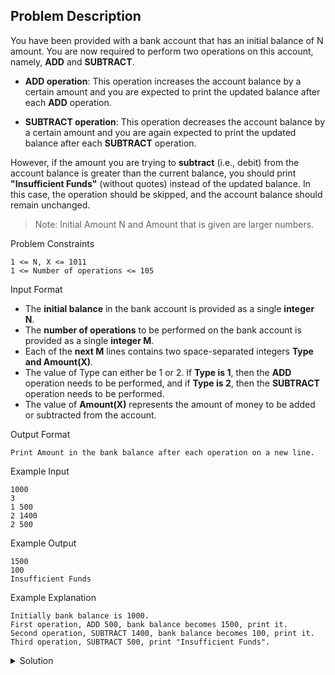 ## Problem Description
You have been provided with a bank account that has an initial balance of N amount. You are now required to perform two operations on this account, namely, **ADD** and **SUBTRACT**.

* **ADD operation**: This operation increases the account balance by a certain amount and you are expected to print the updated balance after each **ADD** operation.

* **SUBTRACT operation**: This operation decreases the account balance by a certain amount and you are again expected to print the updated balance after each **SUBTRACT** operation.

However, if the amount you are trying to **subtract** (i.e., debit) from the account balance is greater than the current balance, you should print **"Insufficient Funds"** (without quotes) instead of the updated balance. In this case, the operation should be skipped, and the account balance should remain unchanged.

>Note: Initial Amount N and Amount that is given are larger numbers.


Problem Constraints
```
1 <= N, X <= 1011
1 <= Number of operations <= 105
```

Input Format
* The **initial balance** in the bank account is provided as a single **integer N**.
* The **number of operations** to be performed on the bank account is provided as a single **integer M**.
* Each of the **next M** lines contains two space-separated integers **Type and Amount(X)**.
* The value of Type can either be 1 or 2. If **Type is 1**, then the **ADD** operation needs to be performed, and if **Type is 2**, then the **SUBTRACT** operation needs to be performed.
* The value of **Amount(X)** represents the amount of money to be added or subtracted from the account.


Output Format
```
Print Amount in the bank balance after each operation on a new line.
```


Example Input
```
1000
3
1 500
2 1400
2 500
```

Example Output
```
1500
100
Insufficient Funds
```

Example Explanation
```
Initially bank balance is 1000. 
First operation, ADD 500, bank balance becomes 1500, print it.
Second operation, SUBTRACT 1400, bank balance becomes 100, print it.
Third operation, SUBTRACT 500, print "Insufficient Funds".
```

<details>
  <summary>Solution</summary>
    Solution is not yet added!